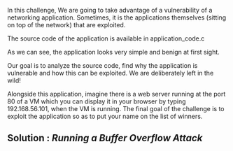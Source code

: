 
In this challenge, We are going to take advantage of a vulnerability of a networking application. Sometimes, it is the applications themselves (sitting on top of the network) that are exploited.

The source code of the application is available in application_code.c

As we can see, the application looks very simple and benign at first sight. 

Our goal is to analyze the source code, find why the application is vulnerable and how this can be exploited. We are deliberately left in the wild!

Alongside this application, imagine there is a web server running at the port 80 of a VM which you can display it in your browser by typing 192.168.56.101, when the VM is running. The final goal of the challenge is to exploit the application so as to put your name on the list of winners.

## **Solution** : *Running a Buffer Overflow Attack*
